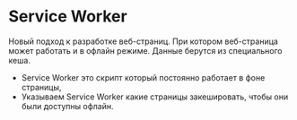 # Service Worker
Новый подход к разработке веб-страниц. При котором веб-страница может работать и в офлайн режиме. Данные берутся из специального кеша.

- Service Worker это скрипт который постоянно работает в фоне страницы,
- Указываем Service Worker какие страницы закешировать, чтобы они были доступны офлайн.
